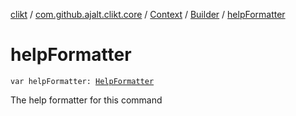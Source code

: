[clikt](../../../index.md) / [com.github.ajalt.clikt.core](../../index.md) / [Context](../index.md) / [Builder](index.md) / [helpFormatter](./help-formatter.md)

# helpFormatter

`var helpFormatter: `[`HelpFormatter`](../../../com.github.ajalt.clikt.output/-help-formatter/index.md)

The help formatter for this command

